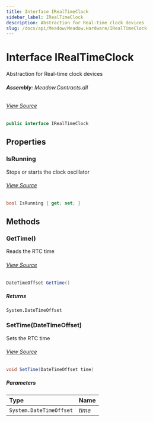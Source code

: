 ```yaml
---
title: Interface IRealTimeClock
sidebar_label: IRealTimeClock
description: Abstraction for Real-time clock devices
slug: /docs/api/Meadow/Meadow.Hardware/IRealTimeClock
---
```

# Interface IRealTimeClock
Abstraction for Real-time clock devices

###### **Assembly**: Meadow.Contracts.dll
###### [View Source](https://github.com/WildernessLabs/Meadow.Contracts.git/blob/develop/Source/Meadow.Contracts/Peripherals/IRealTimeClock.cs#L8)
```csharp title="Declaration"
public interface IRealTimeClock
```
## Properties
### IsRunning
Stops or starts the clock oscillator
###### [View Source](https://github.com/WildernessLabs/Meadow.Contracts.git/blob/develop/Source/Meadow.Contracts/Peripherals/IRealTimeClock.cs#L13)
```csharp title="Declaration"
bool IsRunning { get; set; }
```
## Methods
### GetTime()
Reads the RTC time
###### [View Source](https://github.com/WildernessLabs/Meadow.Contracts.git/blob/develop/Source/Meadow.Contracts/Peripherals/IRealTimeClock.cs#L19)
```csharp title="Declaration"
DateTimeOffset GetTime()
```

##### Returns

`System.DateTimeOffset`
### SetTime(DateTimeOffset)
Sets the RTC time
###### [View Source](https://github.com/WildernessLabs/Meadow.Contracts.git/blob/develop/Source/Meadow.Contracts/Peripherals/IRealTimeClock.cs#L24)
```csharp title="Declaration"
void SetTime(DateTimeOffset time)
```

##### Parameters

| Type | Name |
|:--- |:--- |
| `System.DateTimeOffset` | *time* |

